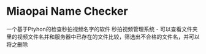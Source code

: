 # Miaopai Name Checker
一个基于Ptyhon的检查秒拍视频名字的软件
秒拍视频管理系统 - 可以查看文件夹里的视频文件名并和服务器中已存在的文件比较，筛选出不合格的文件名，并可以将之删除
